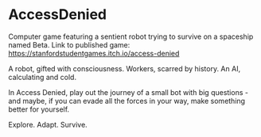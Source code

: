# AccessDenied
Computer game featuring a sentient robot trying to survive on a spaceship named Beta.
Link to published game: https://stanfordstudentgames.itch.io/access-denied

A robot, gifted with consciousness. Workers, scarred by history. An AI, calculating and cold.

In Access Denied, play out the journey of a small bot with big questions - and maybe, if you can evade all the forces in your way, make something better for yourself. 

Explore. Adapt. Survive.

